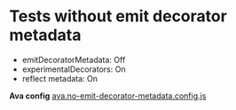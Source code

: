 # Tests without emit decorator metadata
- emitDecoratorMetadata: Off
- experimentalDecorators: On
- reflect metadata: On

**Ava config** [ava.no-emit-decorator-metadata.config.js](../../ava.no-emit-decorator-metadata.config.js)
